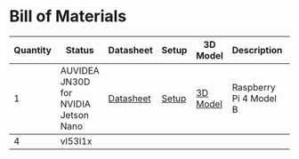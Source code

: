 <!DOCTYPE html>
<html>
  <body>
      <h1>Bill of Materials</h1>
      <table>
          <thead>
              <tr>
                  <th>Quantity</th>
                  <th>Status</th>
                  <th>Datasheet</th>
                  <th>Setup</th>
                  <th>3D Model</th>
                  <th>Description</th>
                  <th>Image</th>
              </tr>
          </thead>
          <tbody>
              <tr>
                  <td>1</td>
                  <td>AUVIDEA JN30D for NVIDIA Jetson Nano</td>
                  <td><a href="datasheet_link">Datasheet</a></td>
                  <td><a href="setup_link">Setup</a></td>
                  <td><a href="3d_model_link">3D Model</a></td>
                  <td>Raspberry Pi 4 Model B</td>
                  <td><img src="https://developer.nvidia.com/blog/wp-content/uploads/2019/03/Jetson-Nano_3QTR-Front_Left-1920px.png" alt="JETSON NANO"></td>
              </tr>
          </tbody>
          <tbody>
              <tr>
                  <td>4</td>
                  <td>vl53l1x</td>
              </tr>
          </tbody>
      </table>
  </body>
</html>
